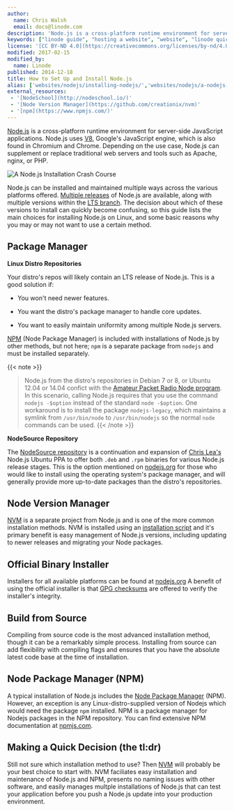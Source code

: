 ```yaml
---
author:
  name: Chris Walsh
  email: docs@linode.com
description: 'Node.js is a cross-platform runtime environment for server-side JavaScript applications. There are multiple ways to install and maintain Node.js and the decision of which installation method to use can quickly become a confusing one, so here are the main choices.'
keywords: ["linode guide", "hosting a website", "website", "linode quickstart guide"]
license: '[CC BY-ND 4.0](https://creativecommons.org/licenses/by-nd/4.0)'
modified: 2017-02-15
modified_by:
  name: Linode
published: 2014-12-18
title: How to Set Up and Install Node.js 
alias: ['websites/nodejs/installing-nodejs/','websites/nodejs/a-nodejs-installation-crash-course/','development/nodejs/installing-nodejs/','development/nodjs/a-nodejs-installation-crash-course/']
external_resources:
 - '[NodeSchool](http://nodeschool.io/)'
 - '[Node Version Manager](https://github.com/creationix/nvm)'
 - '[npm](https://www.npmjs.com/)'
---
```


[Node.js](https://nodejs.org/) is a cross-platform runtime environment for server-side JavaScript applications. Node.js uses [V8](https://developers.google.com/v8/), Google's JavaScript engine, which is also found in Chromium and Chrome. Depending on the use case, Node.js can supplement or replace traditional web servers and tools such as Apache, nginx, or PHP.

![A Node.js Installation Crash Course](/docs/assets/nodejs-installation-crash-course.png "A Node.js Installation Crash Course")

Node.js can be installed and maintained multiple ways across the various platforms offered. [Multiple releases](https://github.com/nodejs/node#release-types) of Node.js are available, along with multiple versions within the [LTS branch](https://github.com/nodejs/LTS/#example). The decision about which of these versions to install can quickly become confusing, so this guide lists the main choices for installing Node.js on Linux, and some basic reasons why you may or may not want to use a certain method.

## Package Manager

**Linux Distro Repositories**

Your distro's repos will likely contain an LTS release of Node.js. This is a good solution if:

*   You won't need newer features.

*   You want the distro's package manager to handle core updates.

*   You want to easily maintain uniformity among multiple Node.js servers.

[NPM](#node-package-manager-npm) (Node Package Manager) is included with installations of Node.js by other methods, but not here; `npm` is a separate package from `nodejs` and must be installed separately.

{{< note >}}
>
>Node.js from the distro's repositories in Debian 7 or 8, or Ubuntu 12.04 or 14.04 confict with the [Amateur Packet Radio Node program](https://packages.debian.org/jessie/node). In this scenario, calling Node.js requires that you use the command `nodejs -$option` instead of the standard `node -$option`. One workaround is to install the package `nodejs-legacy`, which maintains a symlink from `/usr/bin/node` to `/usr/bin/nodejs` so the normal `node` commands can be used.
{{< /note >}}

**NodeSource Repository**

The [NodeSource repository](https://github.com/nodesource/distributions) is a continuation and expansion of [Chris Lea's](https://nodesource.com/blog/chris-lea-joins-forces-with-nodesource/) Node.js Ubuntu PPA to offer both `.deb` and `.rpm` binaries for various Node.js release stages.  This is the option mentioned on [nodejs.org](https://nodejs.org/en/download/package-manager/) for those who would like to install using the operating system's package manager, and will generally provide more up-to-date packages than the distro's repositories.

## Node Version Manager

[NVM](https://github.com/creationix/nvm) is a separate project from Node.js and is one of the more common installation methods. NVM is installed using an [installation script](https://github.com/creationix/nvm#install-script) and it's primary benefit is easy management of Node.js versions, including updating to newer releases and migrating your Node packages.

## Official Binary Installer

Installers for all available platforms can be found at [nodejs.org](https://nodejs.org/en/download/.) A benefit of using the official installer is that [GPG checksums](https://github.com/nodejs/node#verifying-binaries) are offered to verify the installer's integrity.

## Build from Source

Compiling from source code is the most advanced installation method, though it can be a remarkably simple process. Installing from source can add flexibility with compiling flags and ensures that you have the absolute latest code base at the time of installation.

## Node Package Manager (NPM)

A typical installation of Node.js includes the [Node Package Manager](https://github.com/npm/npm) (NPM). However, an exception is any Linux-distro-supplied version of Nodejs which would need the package `npm` installed. NPM is a package manager for Nodejs packages in the NPM repository. You can find extensive NPM documentation at [npmjs.com](https://docs.npmjs.com/).
        
## Making a Quick Decision (the tl:dr)

Still not sure which installation method to use? Then [NVM](#node-version-manager) will probably be your best choice to start with. NVM faciliates easy installation and maintenance of Node.js and NPM, presents no naming issues with other software, and easily manages multple installations of Node.js that can test your application before you push a Node.js update into your production environment.
